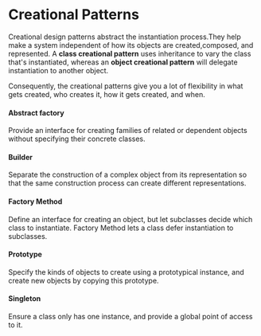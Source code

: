 # Creational Patterns

Creational design patterns abstract the instantiation process.They help make a
system independent of how its objects are created,composed, and represented. A
**class creational pattern** uses inheritance to vary the class that's instantiated,
whereas an **object creational pattern** will delegate instantiation to another object.

Consequently, the creational patterns give you a lot of flexibility in what
gets created, who creates it, how it gets created, and when.

#### Abstract factory

Provide an interface for creating families of related or dependent
objects without specifying their concrete classes.

#### Builder

Separate the construction of a complex object from its representation
so that the same construction process can create different representations. 

#### Factory Method

Define an interface for creating an object, but let subclasses decide
which class to instantiate. Factory Method lets a class defer instantiation to subclasses.

#### Prototype

Specify the kinds of objects to create using a prototypical instance,
and create new objects by copying this prototype. 

#### Singleton

Ensure a class only has one instance, and provide a global point of
access to it.